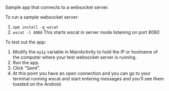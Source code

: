 Sample app that connects to a websocket server.

To run a sample websocket server:

1. `npm install -g wscat`
2. `wscat -l 8080`  This starts wscat in server mode listening on port 8080

To test out the app:

1. Modify the `myIp` variable in MainActivity to hold the IP or hostname of the computer where your test websocket server is running.
1. Run the app.
1. Click "Send".
1. At this point you have an open connection and you can go to your terminal running wscat and start entering messages and you'll see them toasted on the Android.
